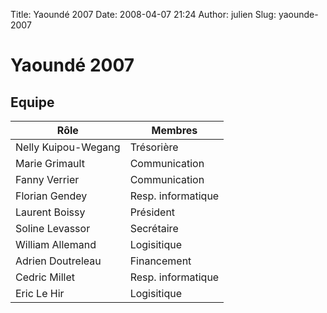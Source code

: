 Title: Yaoundé 2007
Date: 2008-04-07 21:24
Author: julien
Slug: yaounde-2007

# Yaoundé 2007

## Equipe  

|Rôle|Membres|
|--- |--- |
|Nelly Kuipou-Wegang|Trésorière|
|Marie Grimault|Communication|
|Fanny Verrier|Communication|
|Florian Gendey|Resp. informatique|
|Laurent Boissy|Président|
|Soline Levassor|Secrétaire|
|William Allemand|Logisitique|
|Adrien Doutreleau|Financement|
|Cedric Millet|Resp. informatique|
|Eric Le Hir|Logisitique|